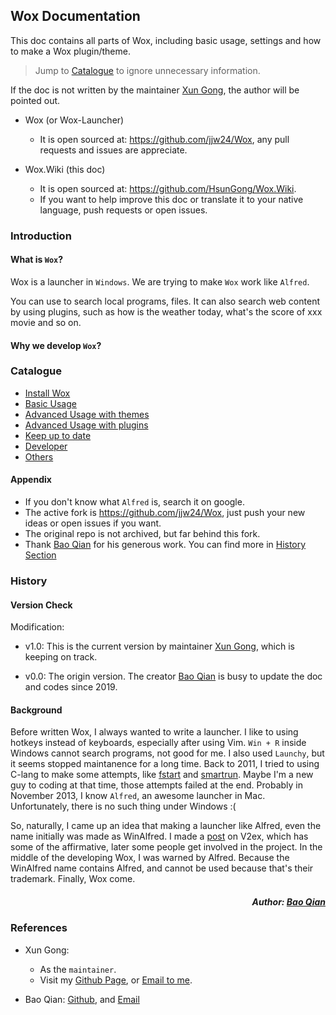 ## Wox Documentation

This doc contains all parts of Wox, including basic usage, settings and how to make a Wox plugin/theme.

> Jump to [Catalogue](#catalogue) to ignore unnecessary information.

If the doc is not written by the maintainer [Xun Gong](#xungong), the author will be pointed out.

- Wox (or Wox-Launcher) 
    - It is open sourced at: https://github.com/jjw24/Wox, any pull requests and issues are appreciate.

- Wox.Wiki (this doc)
  - It is open sourced at: https://github.com/HsunGong/Wox.Wiki.
  - If you want to help improve this doc or translate it to your native language, push requests or open issues.


### Introduction

#### What is `Wox`?

Wox is a launcher in `Windows`. We are trying to make `Wox` work like `Alfred`.

You can use to search local programs, files. It can also search web content by using plugins, such as how is the weather today, what's the score of xxx movie and so on.

#### Why we develop `Wox`?


### <a id="catalogue">Catalogue</a>

- [Install Wox](basic/install.md)
- [Basic Usage](basic/usage.md)
- [Advanced Usage with themes](basic/themes.md)
- [Advanced Usage with plugins](basic/plugins.md)
- [Keep up to date](basic/update.md)
- [Developer](basic/develop.md)
- [Others](basic/others.md)

<!-- Logic: Tutorial give all basic usage, and store at `basic` folder. Details (plugin, theme, refer) can be found in different folder. -->

#### Appendix

- If you don't know what `Alfred` is, search it on google.
- The active fork is https://github.com/jjw24/Wox, just push your new ideas or open issues if you want.
- The original repo is not archived, but far behind this fork.
- Thank [Bao Qian](#baoqian) for his generous work. You can find more in [History Section](#history)

### <a id="history">History</a>

#### Version Check

Modification:

- v1.0: This is the current version by maintainer [Xun Gong](#xungong), which is keeping on track.

- v0.0: The origin version. The creator [Bao Qian](#baoqian) is busy to update the doc and codes since 2019.


#### Background

Before written Wox, I always wanted to write a launcher. I like to using hotkeys instead of keyboards, especially after using Vim. 
`Win + R` inside Windows cannot search programs, not good for me. I also used `Launchy`, but it seems stopped maintanence for a long time. 
Back to 2011, I tried to using C-lang to make some attempts, like [fstart](https://code.google.com/p/fstart/) and [smartrun](https://code.google.com/p/smartrun/). 
Maybe I'm a new guy to coding at that time, those attempts failed at the end. 
Probably in November 2013, I know `Alfred`, an awesome launcher in Mac. 
Unfortunately, there is no such thing under Windows :(

So, naturally, I came up an idea that making a launcher like Alfred, even the name initially was made as WinAlfred. I made a [post](http://v2ex.com/t/93922) on V2ex, which has some of the affirmative, later some people get involved in the project. In the middle of the developing Wox, I was warned by Alfred. Because the WinAlfred name contains Alfred, and cannot be used because that's their trademark. Finally, Wox come.

##### <p align="right">Author: [Bao Qian](#baoqian)</p>


### References
<!-- 锚点：
必须全小写
空格用’-'代替
‘_’ '()'需要去掉
-->

- <a id="xungong">Xun Gong</a>: 
  - As the `maintainer`. 
  - Visit my [Github Page](https://github.com/hsungong), or [Email to me](mailto:gongxuncd@gmail.com).

- <a id="baoqian">Bao Qian</a>: [Github](https://github.com/bao-qian), and [Email](mailto:qianlf2008@163.com)